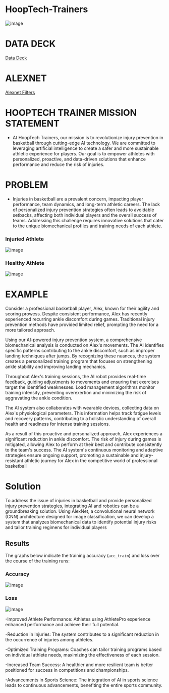 # HoopTech-Trainers

![image](https://github.com/AlexLop22/HoopTech-Trainers/assets/142961389/72e8996a-bf99-42ba-a7a6-b4d36a10b62b)


# DATA DECK
[Data Deck](https://docs.google.com/presentation/d/1IYkShxFIrEth-qUITfEjrt-jTvQ0OrS-0IkDBT9UzxM/edit#slide=id.p)





# ALEXNET
[Alexnet Filters](https://colab.research.google.com/drive/1lrd1NBag0md6_vAqH7CfYM01Rdnlumkq)



# HOOPTECH TRAINER MISSION STATEMENT

- At HoopTech Trainers, our mission is to revolutionize injury prevention in basketball through cutting-edge AI technology. We are committed to leveraging artificial intelligence to create a safer and more sustainable athletic experience for players. Our goal is to empower athletes with personalized, proactive, and data-driven solutions that enhance performance and reduce the risk of injuries.










# PROBLEM

- Injuries in basketball are a prevalent concern, impacting player performance, team dynamics, and long-term athletic careers. The lack of personalized injury prevention strategies often leads to avoidable setbacks, affecting both individual players and the overall success of teams. Addressing this challenge requires innovative solutions that cater to the unique biomechanical profiles and training needs of each athlete.



### Injuried Athlete

![image](https://ca-times.brightspotcdn.com/dims4/default/6f50af6/2147483647/strip/true/crop/4962x3308+0+0/resize/1200x800!/quality/75/?url=https%3A%2F%2Fcalifornia-times-brightspot.s3.amazonaws.com%2Fd0%2Fe7%2F3a4b1d6a4191966166e52308e98c%2Fnets-bucks-basketball-84126.jpg)


### Healthy Athlete

![image](https://i0.wp.com/newspack-washingtoncitypaper.s3.amazonaws.com/uploads/2020/01/Ish_Smith.5e14b0cea3cb9.png?fit=1200%2C800&ssl=1)












# EXAMPLE

Consider a professional basketball player, Alex, known for their agility and scoring prowess. Despite consistent performance, Alex has recently experienced recurring ankle discomfort during games. Traditional injury prevention methods have provided limited relief, prompting the need for a more tailored approach.

Using our AI-powered injury prevention system, a comprehensive biomechanical analysis is conducted on Alex's movements. The AI identifies specific patterns contributing to the ankle discomfort, such as improper landing techniques after jumps. By recognizing these nuances, the system creates a personalized training program that focuses on strengthening ankle stability and improving landing mechanics.

Throughout Alex's training sessions, the AI robot provides real-time feedback, guiding adjustments to movements and ensuring that exercises target the identified weaknesses. Load management algorithms monitor training intensity, preventing overexertion and minimizing the risk of aggravating the ankle condition.

The AI system also collaborates with wearable devices, collecting data on Alex's physiological parameters. This information helps track fatigue levels and recovery patterns, contributing to a holistic understanding of overall health and readiness for intense training sessions.

As a result of this proactive and personalized approach, Alex experiences a significant reduction in ankle discomfort. The risk of injury during games is mitigated, allowing Alex to perform at their best and contribute consistently to the team's success. The AI system's continuous monitoring and adaptive strategies ensure ongoing support, promoting a sustainable and injury-resistant athletic journey for Alex in the competitive world of professional basketball













# Solution 

To address the issue of injuries in basketball and provide personalized injury prevention strategies, integrating AI and robotics can be a groundbreaking solution. Using AlexNet, a convolutional neural network (CNN) architecture designed for image classification, we can develop a system that analyzes biomechanical data to identify potential injury risks and tailor training regimens for individual players














## Results

The graphs below indicate the training accuracy (`acc_train`) and loss over the course of the training runs:

### Accuracy 


![image](https://wandb.ai/al46529/Linear_Model_Photo_1/reports/acc_train-23-12-05-15-26-17---Vmlldzo2MTc3MjI0?accessToken=yctgj1pku0llvewl9umddxlvs22v5p8zknvi2tnxv3ef6zdqt7h8wd536bhn9322)



### Loss


![image](https://api.wandb.ai/links/al46529/colwzjtt)


-Improved Athlete Performance: Athletes using AthletePro experience enhanced performance and achieve their full potential.

-Reduction in Injuries: The system contributes to a significant reduction in the occurrence of injuries among athletes.

-Optimized Training Programs: Coaches can tailor training programs based on individual athlete needs, maximizing the effectiveness of each session.

-Increased Team Success: A healthier and more resilient team is better positioned for success in competitions and championships.

-Advancements in Sports Science: The integration of AI in sports science leads to continuous advancements, benefiting the entire sports community.














